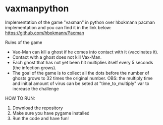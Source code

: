# vaxmanpython
Implementation of the game "vaxman" in python over hbokmann pacman implementation and you can find it in the link below: https://github.com/hbokmann/Pacman

Rules of the game

* Vax-Man can kill a ghost if he comes into contact with it (vaccinates it).
* Contact with a ghost does not kill Vax-Man.
* Each ghost that has not yet been hit multiplies itself every 5 seconds (the infection grows).
* The goal of the game is to collect all the dots before the number of ghosts grows to 32 times the original number.
OBS: the multiply time and initial amount of virus can be seted at "time_to_multiply" var to increase the challenge

HOW TO RUN:
1. Download the repository
2. Make sure you have pygame installed
3. Run the code and have fun!

